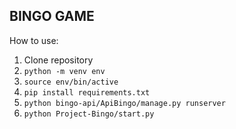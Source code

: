 ## BINGO GAME

How to use:

1. Clone repository
2. `python -m venv env`
3. `source env/bin/active`
4. `pip install requirements.txt`
5. `python bingo-api/ApiBingo/manage.py runserver`
5. `python Project-Bingo/start.py`